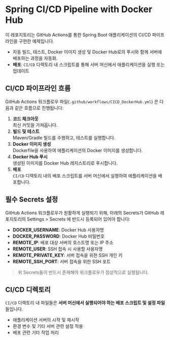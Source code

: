 # Spring CI/CD Pipeline with Docker Hub

이 레포지토리는 GitHub Actions를 통한 Spring Boot 애플리케이션의 CI/CD 파이프라인을 구현한 예제입니다.

- 자동 빌드, 테스트, Docker 이미지 생성 및 Docker Hub로의 푸시와 함께 서버에 배포하는 과정을 자동화.
- **배포**: `CI/CD` 디렉토리 내 스크립트를 통해 서버 머신에서 애플리케이션을 실행 또는 업데이트

## CI/CD 파이프라인 흐름
GitHub Actions 워크플로우 파일(`.github/workflows/CICD_DockerHub.yml`) 은 다음과 같은 흐름으로 진행됩니다:
1. **코드 체크아웃**  
   최신 커밋을 가져옵니다.
2. **빌드 및 테스트**  
   Maven/Gradle 빌드를 수행하고, 테스트를 실행합니다.
3. **Docker 이미지 생성**  
   Dockerfile을 사용하여 애플리케이션의 Docker 이미지를 생성합니다.
4. **Docker Hub 푸시**  
   생성된 이미지를 Docker Hub 레지스트리로 푸시합니다.
5. **배포**  
   `CI/CD` 디렉토리 내의 배포 스크립트를 서버 머신에서 실행하여 애플리케이션을 배포합니다.

## 필수 Secrets 설정
GitHub Actions 워크플로우가 원활하게 실행되기 위해, 아래의 Secrets가 GitHub 레포지토리의 Settings > Secrets 에 반드시 등록되어 있어야 합니다:

- **DOCKER_USERNAME**: Docker Hub 사용자명  
- **DOCKER_PASSWORD**: Docker Hub 비밀번호
- **REMOTE_IP**: 배포 대상 서버의 호스트명 또는 IP 주소  
- **REMOTE_USER**: SSH 접속 시 사용할 사용자명
- **REMOTE_PRIVATE_KEY**: 서버 접속을 위한 SSH 개인 키  
- **REMOTE_SSH_PORT**: 서버 접속을 위한 SSH 포트

> 위 Secrets들이 반드시 존재해야 워크플로우가 정상적으로 실행됩니다.

## CI/CD 디렉토리
`CI/CD` 디렉토리 내 파일들은 **서버 머신에서 실행되어야 하는 배포 스크립트 및 설정 파일**들입니다.
- 애플리케이션 서버의 시작 및 재시작
- 환경 변수 및 기타 서버 관련 설정 적용
- 배포 관련 기타 작업 처리
